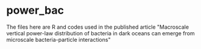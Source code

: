 # power_bac

The files here are R and codes used in the published article "Macroscale vertical power-law distribution of bacteria in dark oceans can emerge from microscale bacteria-particle interactions" 
